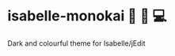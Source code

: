 # isabelle-monokai :new_moon_with_face: :art: :computer:
Dark and colourful theme for Isabelle/jEdit

